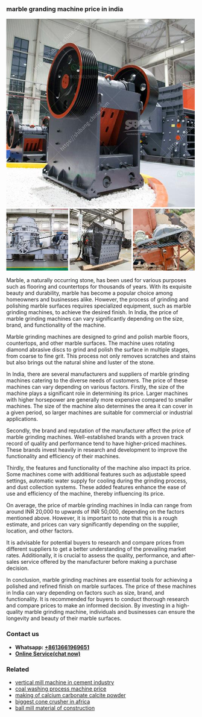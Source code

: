 <h3>marble granding machine price in india</h3><img src='1706766924.jpg' alt=''><p>Marble, a naturally occurring stone, has been used for various purposes such as flooring and countertops for thousands of years. With its exquisite beauty and durability, marble has become a popular choice among homeowners and businesses alike. However, the process of grinding and polishing marble surfaces requires specialized equipment, such as marble grinding machines, to achieve the desired finish. In India, the price of marble grinding machines can vary significantly depending on the size, brand, and functionality of the machine.</p><p>Marble grinding machines are designed to grind and polish marble floors, countertops, and other marble surfaces. The machine uses rotating diamond abrasive discs to grind and polish the surface in multiple stages, from coarse to fine grit. This process not only removes scratches and stains but also brings out the natural shine and luster of the stone.</p><p>In India, there are several manufacturers and suppliers of marble grinding machines catering to the diverse needs of customers. The price of these machines can vary depending on various factors. Firstly, the size of the machine plays a significant role in determining its price. Larger machines with higher horsepower are generally more expensive compared to smaller machines. The size of the machine also determines the area it can cover in a given period, so larger machines are suitable for commercial or industrial applications.</p><p>Secondly, the brand and reputation of the manufacturer affect the price of marble grinding machines. Well-established brands with a proven track record of quality and performance tend to have higher-priced machines. These brands invest heavily in research and development to improve the functionality and efficiency of their machines.</p><p>Thirdly, the features and functionality of the machine also impact its price. Some machines come with additional features such as adjustable speed settings, automatic water supply for cooling during the grinding process, and dust collection systems. These added features enhance the ease of use and efficiency of the machine, thereby influencing its price.</p><p>On average, the price of marble grinding machines in India can range from around INR 20,000 to upwards of INR 50,000, depending on the factors mentioned above. However, it is important to note that this is a rough estimate, and prices can vary significantly depending on the supplier, location, and other factors.</p><p>It is advisable for potential buyers to research and compare prices from different suppliers to get a better understanding of the prevailing market rates. Additionally, it is crucial to assess the quality, performance, and after-sales service offered by the manufacturer before making a purchase decision.</p><p>In conclusion, marble grinding machines are essential tools for achieving a polished and refined finish on marble surfaces. The price of these machines in India can vary depending on factors such as size, brand, and functionality. It is recommended for buyers to conduct thorough research and compare prices to make an informed decision. By investing in a high-quality marble grinding machine, individuals and businesses can ensure the longevity and beauty of their marble surfaces.</p><h3>Contact us</h3><ul><li><strong>Whatsapp:&nbsp;<a href="https://wa.me/8613661969651">+8613661969651</a></strong></li><li><a href="https://swt.shibang-china.com/?git&amp;zhl&amp;marble granding machine price in india"><strong>Online Service(chat now)</strong></a></li></ul><h3>Related</h3><ul><li><a href='vertical mill machine in cement industry.md'>vertical mill machine in cement industry</a></li><li><a href='coal washing process machine price.md'>coal washing process machine price</a></li><li><a href='making of calcium carbonate calcite powder.md'>making of calcium carbonate calcite powder</a></li><li><a href='biggest cone crusher in africa.md'>biggest cone crusher in africa</a></li><li><a href='ball mill material of construction.md'>ball mill material of construction</a></li></ul>